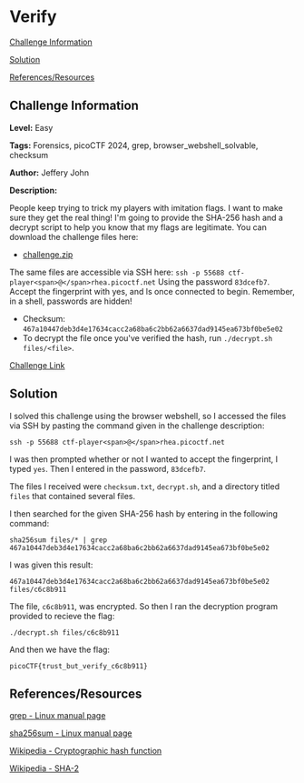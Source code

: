 # Verify
[Challenge Information](#challenge-information)

[Solution](#solution)

[References/Resources](#referencesresources)

## Challenge Information
**Level:** Easy

**Tags:** Forensics, picoCTF 2024, grep, browser_webshell_solvable, checksum

**Author:** Jeffery John

**Description:**

People keep trying to trick my players with imitation flags. I want to make sure they get the real thing! I'm going to provide the SHA-256 hash and a decrypt script to help you know that my flags are legitimate.
You can download the challenge files here:

- [challenge.zip](https://artifacts.picoctf.net/c_rhea/10/challenge.zip)

The same files are accessible via SSH here:
`ssh -p 55688 ctf-player<span>@</span>rhea.picoctf.net`
Using the password `83dcefb7`. Accept the fingerprint with yes, and ls once connected to begin. Remember, in a shell, passwords are hidden!

- Checksum: `467a10447deb3d4e17634cacc2a68ba6c2bb62a6637dad9145ea673bf0be5e02`
- To decrypt the file once you've verified the hash, run `./decrypt.sh files/<file>`.

[Challenge Link](https://play.picoctf.org/practice/challenge/450)

## Solution

I solved this challenge using the browser webshell, so I accessed the files via SSH by pasting the command given in the challenge description:

`ssh -p 55688 ctf-player<span>@</span>rhea.picoctf.net`

I was then prompted whether or not I wanted to accept the fingerprint, I typed `yes`. Then I entered in the password, `83dcefb7`.

The files I received were `checksum.txt`, `decrypt.sh`, and a directory titled `files` that contained several files.

I then searched for the given SHA-256 hash by entering in the following command:

`sha256sum files/* | grep 467a10447deb3d4e17634cacc2a68ba6c2bb62a6637dad9145ea673bf0be5e02`

I was given this result:

`467a10447deb3d4e17634cacc2a68ba6c2bb62a6637dad9145ea673bf0be5e02  files/c6c8b911`

The file, `c6c8b911`, was encrypted. So then I ran the decryption program provided to recieve the flag:

`./decrypt.sh files/c6c8b911`

And then we have the flag:

`picoCTF{trust_but_verify_c6c8b911}`

## References/Resources

[grep - Linux manual page](https://man7.org/linux/man-pages/man1/grep.1.html)

[sha256sum - Linux manual page](https://man7.org/linux/man-pages/man1/sha256sum.1.html)

[Wikipedia - Cryptographic hash function](https://en.wikipedia.org/wiki/Cryptographic_hash_function)

[Wikipedia - SHA-2](https://en.wikipedia.org/wiki/SHA-2)
